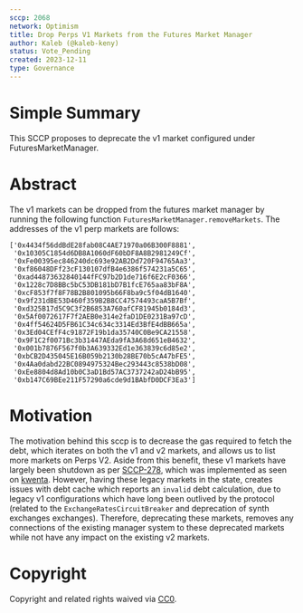 ```yaml
---
sccp: 2068
network: Optimism
title: Drop Perps V1 Markets from the Futures Market Manager
author: Kaleb (@kaleb-keny)
status: Vote_Pending
created: 2023-12-11
type: Governance
---
```


# Simple Summary

This SCCP proposes to deprecate the v1 market configured under FuturesMarketManager.

# Abstract

The v1 markets can be dropped from the futures market manager by running the following function `FuturesMarketManager.removeMarkets`. The addresses of the v1 perp markets are follows:

```
['0x4434f56ddBdE28fab08C4AE71970a06B300F8881',
 '0x10305C1854d6DB8A1060dF60bDF8A8B2981249Cf',
 '0xFe00395ec846240dc693e92AB2Dd720F94765Aa3',
 '0xf86048DFf23cF130107dfB4e6386f574231a5C65',
 '0xad44873632840144fFC97b2D1de716f6E2cF0366',
 '0x1228c7D8BBc5bC53DB181bD7B1fcE765aa83bF8A',
 '0xcF853f7f8F78B2B801095b66F8ba9c5f04dB1640',
 '0x9f231dBE53D460f359B2B8CC47574493caA5B7Bf',
 '0xd325B17d5C9C3f2B6853A760afCF81945b0184d3',
 '0x5Af0072617F7f2AEB0e314e2faD1DE0231Ba97cD',
 '0x4ff54624D5FB61C34c634c3314Ed3BfE4dBB665a',
 '0x3Ed04CEfF4c91872F19b1da35740C0Be9CA21558',
 '0x9F1C2f0071Bc3b31447AEda9fA3A68d651eB4632',
 '0x001b7876F567f0b3A639332Ed1e363839c6d85e2',
 '0xbCB2D435045E16B059b2130b28BE70b5cA47bFE5',
 '0x4Aa0dabd22BC0894975324Bec293443c8538bD08',
 '0xEe8804d8Ad10b0C3aD1Bd57AC3737242aD24bB95',
 '0xb147C69BEe211F57290a6cde9d1BAbfD0DCF3Ea3']
 ```
 


# Motivation

The motivation behind this sccp is to decrease the gas required to fetch the  debt, which iterates on both the v1 and v2 markets, and allows us to list more markets on Perps V2. Aside from this benefit, these v1 markets have largely been shutdown as per [SCCP-278](https://sips.synthetix.io/sccp/sccp-278/), which was implemented as seen on [kwenta](https://v1.kwenta.eth.limo/dashboard/). However, having these legacy markets in the state, creates issues with debt cache which reports an `invalid` debt calculation, due to legacy v1 configurations which have long been outlived by the protocol (related to the `ExchangeRatesCircuitBreaker` and deprecation of synth exchanges exchanges). Therefore, deprecating these markets, removes any connections of the existing manager system to these deprecated markets while not have any impact on the existing v2 markets.

# Copyright

Copyright and related rights waived via [CC0](https://creativecommons.org/publicdomain/zero/1.0/).



